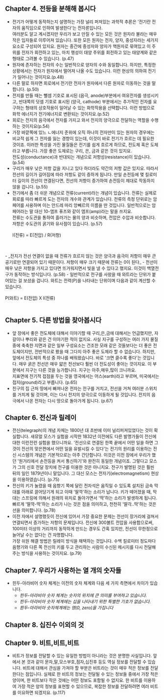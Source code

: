 ## Chapter 4. 전등을 분해해 봅시다
- 전기가 어떻게 동작하는지 설명하는 가장 널리 퍼져있는 과학적 추론은 '전기란 전자의 움직임으로 인하여 발생한다'는 전자론입니다.<br>
여러분도 알고 계시겠지만 우리가 보고 만질 수 있는 모든 것은 원자라 불라는 매우 작은 입자들로 이루어져 있습니다. 또한 모든 원자는 전자, 양자, 중성자라는 세가지 요소로 구성되어 있지요. 원자는 중간에 중성자와 양자가 핵원자로 묶여있고 이 주위를 전자가 회전하고 있는, 마치 행성이 태양 주위를 회전하고 있는 태양계와 같은 형태로 그려볼 수 있습니다. (p.47)
- 원자에 존자하는 전자의 수는 일반적으로 양자의 수와 동일합니다. 하지만, 특정한 상황에서는 전자가 원자에서 떨어져 나올 수도 있습니다. 이런 현상의 의하여 전기가 일어나는 것이지요.(p.48)
- 다른 말로 하자면 회로에서 전기란 전자가 원자에서 다른 원자로 이동하는 것을 말합니다. (p.50)
- 전지를 만들 때는 뺄셈 기호로 표시된 (음극, anode)부분에서 여유전자를 생성시키고, 반대쪽의 덧셈 기호로 표시된 (양극, cathode) 부분에서는 추가적인 전자를 요구하는 형태의 상호작용이 일어날 수 있는 화학작용을 선택합니다. 이런 방법으로 화학 에너지가 전기에너지로 변환되는 것이지요.(p.52)
- 회로는 전지의 음극에서 전자를 가지고 와서 전지의 양극으로 전달하는 역할을 수행하는 것이지요(p.54)
- 가장 바깥쪽에 있느 ㄴ에너지 준위에 오직 하나의 전자만이 있는 원자의 경우에는 비교적 쉽게 그 전자를 잃는 경향이 있는데, 이것이 바로 전기가 흐르는 데 필요한 것이죠. 이러한 특성을 가진 물질들은 전기를 쉽게 흐르게 하므로, 전도체 혹은 도체라고 부릅니다. 가장 좋은 도체로는 구리, 은, 금과 같은 것이 있지요.<br>
전도성(conductance)과 반대되는 개념으로 저항성(resistance)이 있습니다. (p.54)
- 구리가 매우 낮은 저항 값을 지니고 있다 하더라도 약간의 저항 값은 있지요. 따라서 전선의 길이가 길어짐에 따라 저항도 같이 증하게 됩니다. 만일 손전등에 몇 킬로미터 길이의 전선이 연결된다면, 전선의 저항이 증가하여 손전등이 제대로 작동하지 않을 겁니다. (p.55)
- 전기에서 좀 더 쉬운 개념으로 전류(current)라는 개념이 있습니다. 전류는 실제로 회로를 따라 빠르게 도는 전자의 개수와 관계가 있습니다. 전류의 측정 단위로는 암페어를 사용하며 이는 안드레 마리 앙뻬르의 이름을 딴 것입니다. 일반적으로는 암페어라는 말 대신 10-앰프 퓨즈와 같이 앰프(amp)라는 말을 쓰지요.<br>
전류는 수도관을 통하여 흘러가는 물의 양과 비슷하며, 전압은 수압과 비슷합니다. 저항은 수도관의 굵기와 유사점이 있습니다. (p.57) <br><br>
I(전류) = E(전압) / R(저항)
<br>
<br>
- _전지가 전선 연결이 없을 때 전류가 흐르지 않는 것은 양극과 음극이 저항이 매우 큰 공기로만 연결되어 있기 때문이다. 저항이 매우 크기 때문에 전류는 0이 된다_
- 전선이 매우 낮은 저항을 가지고 있다면 뜨거워지면서 빛을 낼 수 있다고 했지요. 이것이 백열전구가 동작하는 방식입니다. (p.58)
- 일반적으로 전구를 사왔을 때 와트라는 단위가 붙어있는 걸 보셨을 겁니다. 와트는 전력(P)을 나타내는 단위이며 다음과 같이 계산할 수 있습니다. <br><br>
P(와트) = E(전압) X I(전류) <br><br>

## Chapter 5. 다른 방법을 찾아봅시다
- 앞 장에서 좋은 전도체에 대해서 이야기할 때 구리,은,금에 대해서는 언급했지만, 자갈이나 뿌리와 같은 건 이야기한 적이 없지요. 사실 지구를 구성하는 여러 가지 물질 중에 축축한 지면과 같은 일부 구성요소는 건조한 모래 같은 것들보다는 더 좋은 전도체이지만, 전반적으로 봤을 때 그다지 아주 좋은 도체라 할 수 없습니다. 하지만, 앞에서 전도체의 특성 중 하나를 배워왔습니다. 바로 '크면 클수록 좋다'는 것입니다. 매우 굵은 전선은 매우 얇은 전선보다 훨씬 더 전도성이 좋아는 것이지요. 이 부분에서 지구는 다른 것을 능가합니다. 지구는 아주,매우,많이 크니까요.<br>
지표면에 전기적 접점을 두는 것을 영국에서는 어스(earth)라고 부르며, 미국에서는 접지(ground)라고 부릅니다. (p.65)
- 친구의 집 근처 땅에서 빠져나온 전자는 전구를 거치고, 전선을 거쳐 여러분 스위치를 거치게 될 것이며, 이는 다시 전지의 양극으로 이동하게 될 것입니다. 전지의 음극에서 나온 전자는 다시 땅으로 돌아가게 됩니다. (p.67)

## Chapter 6. 전신과 릴레이
- 전신(telegraph)의 개념 자체는 1800년 대 초반에 이미 널리퍼져있었다는 것이 확실합니다. 새뮤얼 모스가 실험을 시작한 1832년 이전에도 다른 발명가들이 전신에 대한 이런전런 실험을 했으니까요. '전선으로 연결된 한쪽 끝에서 어떤 일을 하면 그것이 전선의 맞은편에서 어떤 일을 유발시킬 수 있다'는 전기의 원리를 이용하는 전신 시스템의 개념은 기본적으로는 아주 간단합니다. 이것은 이전 장에서 우리가 했던 '원거리에서 손전등을 켜서 통신하기'와 완전히 동일한 개념이죠. 그렇다고 모스가 그의 신호 전달 장치에 전구를 이용한 것은 아니지요. 전구가 발명된 것은 훨씬 뒤의 일인 1879년이니 말입니다. 그 대신 모스는 전자기(electromagnetism) 현상을 이용하였습니다. (p.75)
- 전신의 키가 눌렸을 때 음향기 쪽에 달린 전자석은 움직일 수 있도록 설치된 금속 막대를 아래로 끌어당기게 되고 이때 '딸깍'하는 소리가 납니다. 키가 떼어졌을 때, 막대는 스프링에 의해서 원래의 위치로 돌아가면서 '딱'하는 소리가 발생하게 됩니다. 빠르게 '딸깍-딱'하는 소리가 나는 것은 점을 의미하고, 천천히 '딸각..딱'하는 것은 선을 의미합니다. (p.78)
- 이전 자에서 설명했듯이 전신에 있어서 가장 중요한 문제는 전선이 장거리에 걸쳐서 연결되면서 증가하는 저항의 문제입니다. 전신에 300볼트 전압을 사용함으로써, 100미터 이상의 거리까지 동작하게 만드는 경우도 간혹 있지만, 전선이 무한정으로 늘어날 수는 없다는 건 자명합니다.<br>
가장 쉬원 해결 방법은 릴레이 방식을 채택하는 것입니다. 수백 킬로미터 정도마다 음향기와 다른 쪽 전신의 키를 두고 관리하는 사람이 수신된 메시지를 다시 전달해 주는 방식을 사용하는 것이지요. (p.79)

## Chapter 7. 우리가 사용하는 열 개의 숫자들
- 힌두-아라비어 숫자 체계는 이전의 숫자 체계와 다음 세 가지 측면에서 차이가 있습니다.
   - _힌두-아라비아 숫자 체계는 숫자의 위치에 큰 의미를 부여하고 있습니다._
   - _힌두-아라비아 숫자 체계에는 십을 나타내기 위한 특별한 기호가 없습니다._
   - _흰두-아라비아 숫자체계에는 영(0, zero)을 가집니다_

## Chapter 8. 십진수 이외의 것

## Chapter 9. 비트,비트,비트
- 비트가 정보를 전달할 수 있는 유일한 방법이 아니라는 것은 분명한 사실입니다. 앞에서 본 것과 같이 문자,말,모스부호,점자,십진후 등도 역실 정보를 전달할 수 있습니다. 비트에 대해서 관심을 가져야 할 부분은 비트라는 것이 매우 적은 정보를 전달한다는 점입니다. 실제로 한 비트의 정보는 전달될 수 있는 정보들 중에서 가장 적은 양이며, 한 비트보다 작은 것에는 어떤 정보도 포함될 수 없지요. 한 비트를 이용하여 가장 적은 양의 정보를 표현할 수 있으므로, 복잡한 정보를 전달하려면 여러 비트를 이요하면 되겠지요. (p.117)


